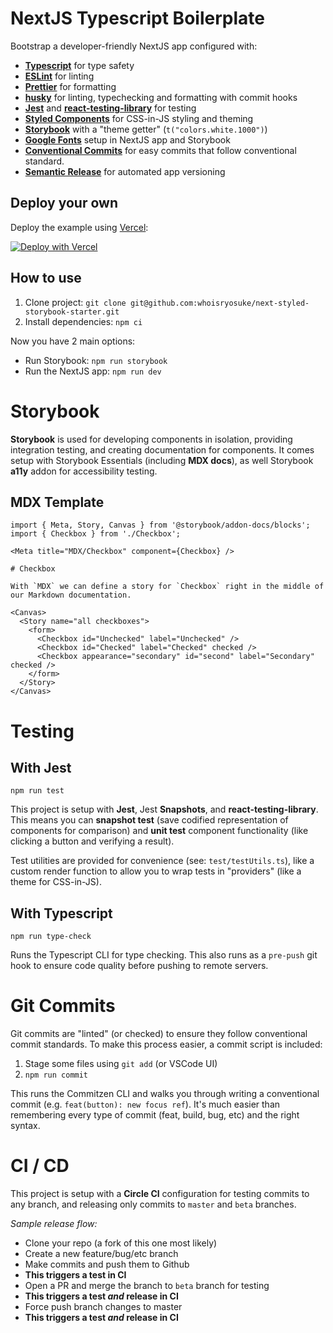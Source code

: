 # NextJS Typescript Boilerplate

Bootstrap a developer-friendly NextJS app configured with:

- [**Typescript**](https://www.typescriptlang.org/) for type safety
- [**ESLint**](https://eslint.org/) for linting
- [**Prettier**](https://prettier.io/) for formatting
- [**husky**](https://github.com/typicode/husky) for linting, typechecking and formatting with commit hooks
- [**Jest**](https://jestjs.io/) and [**react-testing-library**](https://testing-library.com/docs/react-testing-library/intro) for testing
- [**Styled Components**](https://styled-components.com/) for CSS-in-JS styling and theming
- [**Storybook**](https://storybook.js.org/) with a "theme getter" (`t("colors.white.1000")`)
- [**Google Fonts**](https://fonts.google.com) setup in NextJS app and Storybook
- [**Conventional Commits**](https://www.conventionalcommits.org/en/v1.0.0/) for easy commits that follow conventional standard.
- [**Semantic Release**](https://github.com/semantic-release/semantic-release) for automated app versioning

## Deploy your own

Deploy the example using [Vercel](https://vercel.com):

[![Deploy with Vercel](https://vercel.com/button)](https://vercel.com/import/project?template=https://github.com/whoisryosuke/next-styled-storybook-starter)

## How to use

1. Clone project: `git clone git@github.com:whoisryosuke/next-styled-storybook-starter.git`
2. Install dependencies: `npm ci`

Now you have 2 main options:

- Run Storybook: `npm run storybook`
- Run the NextJS app: `npm run dev`

# Storybook

**Storybook** is used for developing components in isolation, providing integration testing, and creating documentation for components. It comes setup with Storybook Essentials (including **MDX docs**), as well Storybook **a11y** addon for accessibility testing.

## MDX Template

```mdx
import { Meta, Story, Canvas } from '@storybook/addon-docs/blocks';
import { Checkbox } from './Checkbox';

<Meta title="MDX/Checkbox" component={Checkbox} />

# Checkbox

With `MDX` we can define a story for `Checkbox` right in the middle of our Markdown documentation.

<Canvas>
  <Story name="all checkboxes">
    <form>
      <Checkbox id="Unchecked" label="Unchecked" />
      <Checkbox id="Checked" label="Checked" checked />
      <Checkbox appearance="secondary" id="second" label="Secondary" checked />
    </form>
  </Story>
</Canvas>
```

# Testing

## With Jest

`npm run test`

This project is setup with **Jest**, Jest **Snapshots**, and **react-testing-library**. This means you can **snapshot test** (save codified representation of components for comparison) and **unit test** component functionality (like clicking a button and verifying a result).

Test utilities are provided for convenience (see: `test/testUtils.ts`), like a custom render function to allow you to wrap tests in "providers" (like a theme for CSS-in-JS).

## With Typescript

`npm run type-check`

Runs the Typescript CLI for type checking. This also runs as a `pre-push` git hook to ensure code quality before pushing to remote servers.

# Git Commits

Git commits are "linted" (or checked) to ensure they follow conventional commit standards. To make this process easier, a commit script is included:

1. Stage some files using `git add` (or VSCode UI)
1. `npm run commit`

This runs the Commitzen CLI and walks you through writing a conventional commit (e.g. `feat(button): new focus ref`). It's much easier than remembering every type of commit (feat, build, bug, etc) and the right syntax.

# CI / CD

This project is setup with a **Circle CI** configuration for testing commits to any branch, and releasing only commits to `master` and `beta` branches.

_Sample release flow:_

- Clone your repo (a fork of this one most likely)
- Create a new feature/bug/etc branch
- Make commits and push them to Github
- **This triggers a test in CI**
- Open a PR and merge the branch to `beta` branch for testing
- **This triggers a test _and_ release in CI**
- Force push branch changes to master
- **This triggers a test _and_ release in CI**
